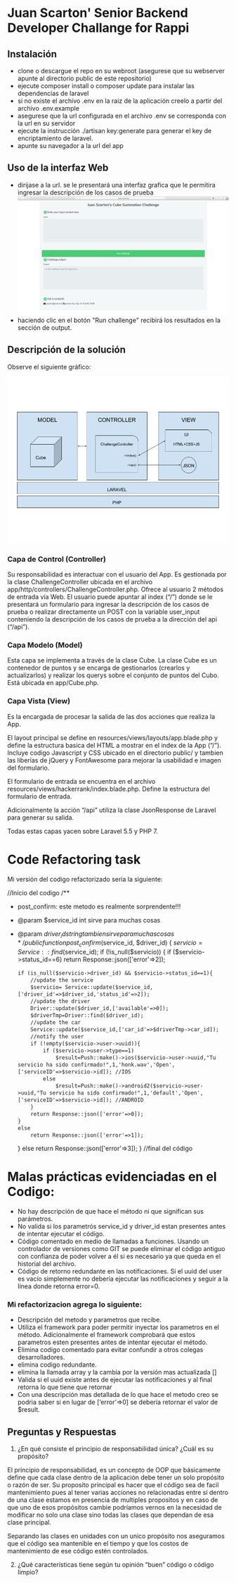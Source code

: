 # Juan Scarton' Senior Backend Developer Challange for Rappi 

## Instalación

- clone o descargue el repo en su webroot (asegurese que su webserver apunte al directorio public de este repositorio)
- ejecute composer install o composer update para instalar las dependencias de laravel
- si no existe el archivo .env en la raiz de la aplicación creelo a partir del archivo .env.example 
- asegurese que la url configurada en el archivo .env se corresponda con la url en su servidor
- ejecute la instrucción ./artisan key:generate para generar el key de encriptamiento de laravel.
- apunte su navegador a la url del app

## Uso de la interfaz Web

- dirijase a la url. se le presentará una interfaz grafica que le permitira ingresar la descripción de los casos de prueba
![UI DE LA SOLUCION](https://raw.githubusercontent.com/jscarton/juan-scarton-back/master/readme-images/ui.png)
- haciendo clic en el botón "Run challenge" recibirá los resultados en la sección de output.

## Descripción de la solución

Observe el siguiente gráfico:

![DIAGRAMA DE CAPAS](https://raw.githubusercontent.com/jscarton/juan-scarton-back/master/readme-images/layers.png)

### Capa de Control (Controller)
Su responsabilidad es interactuar con el usuario del App. Es gestionada por la clase ChallengeController ubicada en el archivo app/http/controllers/ChallengeController.php. Ofrece al usuario 2 métodos de entrada vía Web. El usuario puede apuntar al index (“/”) donde se le presentará un formulario para ingresar la descripción de los casos de prueba o realizar directamente un POST con la variable user_input conteniendo la descripción de los casos de prueba a la dirección del api (“/api”).

### Capa Modelo (Model)
Esta capa se implementa a través de la clase Cube.
La clase Cube es un contenedor de puntos y se encarga de gestionarlos (crearlos y
actualizarlos) y realizar los querys sobre el conjunto de puntos del Cubo. Está ubicada en app/Cube.php.

### Capa Vista (View)
Es la encargada de procesar la salida de las dos acciones que realiza la App.

El layout principal se define en resources/views/layouts/app.blade.php y define la estructura
basica del HTML a mostrar en el index de la App (“/”). Incluye codigo Javascript y CSS
ubicado en el directorio public/ y tambien las liberias de jQuery y FontAwesome para
mejorar la usabilidad e imagen del formulario.

El formulario de entrada se encuentra en el archivo resources/views/hackerrank/index.blade.php. Define la estructura del formulario de entrada.

Adicionalmente la acción “/api” utiliza la clase JsonResponse de Laravel para generar su salida.

Todas estas capas yacen sobre Laravel 5.5 y PHP 7.

# Code Refactoring task

Mi versión del codigo refactorizado seria la siguiente:

//Inicio del codigo
/**
*	post_confirm: este metodo es realmente sorprendente!!!
*	@param $service_id int sirve para muchas cosas
*	@param $driver_id string tambien sirve para muchas cosas
*/
public function post_confirm($service_id, $driver_id)
{
 	$servicio= Service::find($service_id);
 	if (!is_null($servicio))
 	{
 		if ($servicio->status_id==6)
 			return Response::json(['error'=>2]);

 		if (is_null($servicio->driver_id) && $servicio->status_id==1){
 			//update the service
 			$servicio= Service::update($service_id,['driver_id'=>$driver_id,'status_id'=>2]);
 			//update the driver
 			Driver::update($driver_id,['available'=>0]);
 			$driverTmp=Driver::find($driver_id);
 			//update the car
 			Service::update($service_id,['car_id'=>$driverTmp->car_id]);
 			//notify the user
 			if (!empty($servicio->user->uuid)){
 				if ($servicio->user->type==1)
 					$result=Push::make()->ios($servicio->user->uuid,"Tu servicio ha sido confirmado!",1,'honk.wav','Open',['serviceID'=>$servicio->id]); //IOS
 				else
 					$result=Push::make()->android2($servicio->user->uuid,"Tu servicio ha sido confirmado!",1,'default','Open',['serviceID'=>$servicio->id]); //ANDROID 
 			}
 			return Response::json(['error'=>0]);
 		}
 		else
 			return Response::json(['error'=>1]);
 	}
 	else
 		return Response::json(['error'=>3]);
}
//final del código

# Malas prácticas evidenciadas en el Codigo:
* No hay descripción de que hace el método ni que significan sus parámetros.
* No valida si los parametrós service_id y driver_id estan presentes antes de intentar ejecutar el código.
* Código comentado en medio de llamadas a funciones. Usando un controlador de versiones como GIT se puede eliminar el código antiguo con confianza de poder volver a él si es necesario ya que queda en el historial del archivo.
* Código de retorno redundante en las notificaciones. Si el uuid del user es vacío simplemente no debería ejecutar las notificaciones y seguir a la línea donde retorna error=0.

### Mi refactorizacion agrega lo siguiente:
* Descripción del metodo y parametros que recibe.
* Utiliza el framework para poder permitir inyectar los parametros en el método. Adicionalmente el framework comprobará que estos parametros esten presentes antes de intentar ejecutar el método.
* Elimina codigo comentado para evitar confundir a otros colegas desarrolladores.
* elimina codigo redundante.
* elimina la llamada array y la cambia por la versión mas actualizada []
* Valida si el uuid existe antes de ejecutar las notificaciones y al final retorna lo que tiene que retornar 
* Con una descripción mas detallada de lo que hace el metodo creo se podria saber si en lugar de [‘error’=>0] se debería retornar el valor de $result.


## Preguntas y Respuestas

1. ¿En qué consiste el principio de responsabilidad única? ¿Cuál es su propósito?

El principio de responsabilidad, es un concepto de OOP que básicamente define que cada clase dentro de la aplicación debe tener un solo propósito o razón de ser. Su proposito principal es hacer que el código sea de facil mantenimiento pues al tener varias acciones no relacionadas entre sí dentro de una clase estamos en presencia de multiples propositos y en caso de que uno de esos propósitos cambie podríamos vernos en la necesidad de modificar no solo una clase sino todas las clases que dependan de esa clase principal.

Separando las clases en unidades con un unico propósito nos aseguramos que el código sea mantenible en el tiempo y que los costos de mantenimiento de ese código estén controlados.

2. ¿Qué características tiene según tu opinión “buen” código o código limpio?

